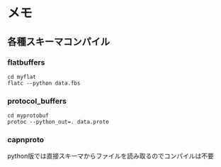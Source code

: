 # メモ

## 各種スキーマコンパイル

### flatbuffers

```
cd myflat
flatc --python data.fbs
```

### protocol_buffers

```
cd myprotobuf
protoc --python_out=. data.proto
```

### capnproto

python版では直接スキーマからファイルを読み取るのでコンパイルは不要